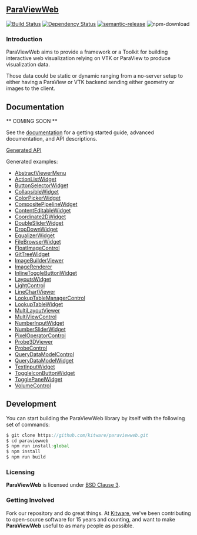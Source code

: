 ## [ParaViewWeb](http://kitware.github.io/ParaViewWeb/)

[![Build Status](https://travis-ci.org/Kitware/paraviewweb.svg)](https://travis-ci.org/Kitware/paraviewweb)
[![Dependency Status](https://david-dm.org/kitware/paraviewweb.svg)](https://david-dm.org/kitware/paraviewweb)
[![semantic-release](https://img.shields.io/badge/%20%20%F0%9F%93%A6%F0%9F%9A%80-semantic--release-e10079.svg)](https://github.com/semantic-release/semantic-release)
![npm-download](https://img.shields.io/npm/dm/paraviewweb.svg)

### Introduction

ParaViewWeb aims to provide a framework or a Toolkit for building interactive
web visualization relying on VTK or ParaView to produce visualization data.

Those data could be static or dynamic ranging from a no-server setup to either
having a ParaView or VTK backend sending either geometry or images to the client.

## Documentation

** COMING SOON **

See the [documentation](https://kitware.github.io/paraviewweb) for a
getting started guide, advanced documentation, and API descriptions.

[Generated API](https://kitware.github.io/paraviewweb/api)

Generated examples:

* [AbstractViewerMenu](https://kitware.github.io/paraviewweb/examples/AbstractViewerMenu)
* [ActionListWidget](https://kitware.github.io/paraviewweb/examples/ActionListWidget)
* [ButtonSelectorWidget](https://kitware.github.io/paraviewweb/examples/ButtonSelectorWidget)
* [CollapsibleWidget](https://kitware.github.io/paraviewweb/examples/CollapsibleWidget)
* [ColorPickerWidget](https://kitware.github.io/paraviewweb/examples/ColorPickerWidget)
* [CompositePipelineWidget](https://kitware.github.io/paraviewweb/examples/CompositePipelineWidget)
* [ContentEditableWidget](https://kitware.github.io/paraviewweb/examples/ContentEditableWidget)
* [Coordinate2DWidget](https://kitware.github.io/paraviewweb/examples/Coordinate2DWidget)
* [DoubleSliderWidget](https://kitware.github.io/paraviewweb/examples/DoubleSliderWidget)
* [DropDownWidget](https://kitware.github.io/paraviewweb/examples/DropDownWidget)
* [EqualizerWidget](https://kitware.github.io/paraviewweb/examples/EqualizerWidget)
* [FileBrowserWidget](https://kitware.github.io/paraviewweb/examples/FileBrowserWidget)
* [FloatImageControl](https://kitware.github.io/paraviewweb/examples/FloatImageControl)
* [GitTreeWidget](https://kitware.github.io/paraviewweb/examples/GitTreeWidget)
* [ImageBuilderViewer](https://kitware.github.io/paraviewweb/examples/ImageBuilderViewer)
* [ImageRenderer](https://kitware.github.io/paraviewweb/examples/ImageRenderer)
* [InlineToggleButtonWidget](https://kitware.github.io/paraviewweb/examples/InlineToggleButtonWidget)
* [LayoutsWidget](https://kitware.github.io/paraviewweb/examples/LayoutsWidget)
* [LightControl](https://kitware.github.io/paraviewweb/examples/LightControl)
* [LineChartViewer](https://kitware.github.io/paraviewweb/examples/LineChartViewer)
* [LookupTableManagerControl](https://kitware.github.io/paraviewweb/examples/LookupTableManagerControl)
* [LookupTableWidget](https://kitware.github.io/paraviewweb/examples/LookupTableWidget)
* [MultiLayoutViewer](https://kitware.github.io/paraviewweb/examples/MultiLayoutViewer)
* [MultiViewControl](https://kitware.github.io/paraviewweb/examples/MultiViewControl)
* [NumberInputWidget](https://kitware.github.io/paraviewweb/examples/NumberInputWidget)
* [NumberSliderWidget](https://kitware.github.io/paraviewweb/examples/NumberSliderWidget)
* [PixelOperatorControl](https://kitware.github.io/paraviewweb/examples/PixelOperatorControl)
* [Probe3DViewer](https://kitware.github.io/paraviewweb/examples/Probe3DViewer)
* [ProbeControl](https://kitware.github.io/paraviewweb/examples/ProbeControl)
* [QueryDataModelControl](https://kitware.github.io/paraviewweb/examples/QueryDataModelControl)
* [QueryDataModelWidget](https://kitware.github.io/paraviewweb/examples/QueryDataModelWidget)
* [TextInputWidget](https://kitware.github.io/paraviewweb/examples/TextInputWidget)
* [ToggleIconButtonWidget](https://kitware.github.io/paraviewweb/examples/ToggleIconButtonWidget)
* [TogglePanelWidget](https://kitware.github.io/paraviewweb/examples/TogglePanelWidget)
* [VolumeControl](https://kitware.github.io/paraviewweb/examples/VolumeControl)


## Development

You can start building the ParaViewWeb library by itself with the following
set of commands:

```js
$ git clone https://github.com/kitware/paraviewweb.git
$ cd paraviewweb
$ npm run install:global
$ npm install
$ npm run build
```

### Licensing

**ParaViewWeb** is licensed under [BSD Clause 3](LICENSE).

### Getting Involved

Fork our repository and do great things. At [Kitware](http://www.kitware.com),
we've been contributing to open-source software for 15 years and counting, and
want to make **ParaViewWeb** useful to as many people as possible.
